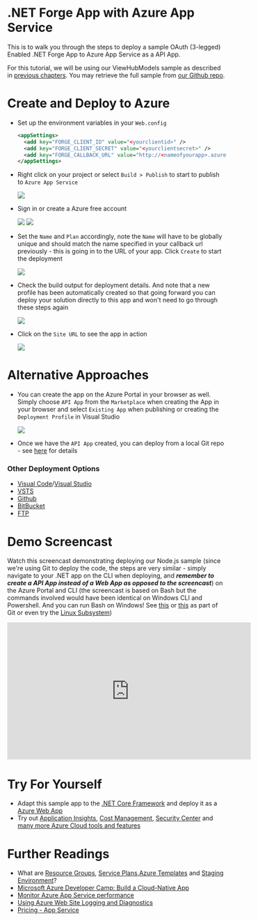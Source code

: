 # .NET Forge App with Azure App Service

This is to walk you through the steps to deploy a sample OAuth (3-legged) Enabled .NET Forge App to Azure App Service as a API App.

For this tutorial, we will be using our ViewHubModels sample as described in [previous chapters](tutorials/viewhubmodels). You may retrieve the full sample from [our Github repo](https://github.com/Autodesk-Forge/learn.forge.viewhubmodels/tree/net/).


# Create and Deploy to Azure
- Set up the environment variables in your ```Web.config```
  ```xml
  <appSettings>
    <add key="FORGE_CLIENT_ID" value="<yourclientid>" />
    <add key="FORGE_CLIENT_SECRET" value="<yourclientsecret>" />
    <add key="FORGE_CALLBACK_URL" value="http://<nameofyourapp>.azurewebsites.net/forge/callback/oauth" />
  </appSettings>
  ```
- Right click on your project or select ```Build > Publish``` to start to publish to ```Azure App Service```

  ![](../../_media/deployment/azure/create_web_app_net.png)
- Sign in or create a Azure free account

  ![](../../_media/deployment/azure/create_web_app_net_2.png)
  ![](../../_media/deployment/azure/create_web_app_net_3.png)
- Set the ```Name``` and ```Plan``` accordingly, note the ```Name``` will have to be globally unique and should match the name specified in your callback url previously - this is going in to the URL of your app. Click ```Create``` to start the deployment

  ![](../../_media/deployment/azure/create_web_app_net_4.png)
- Check the build output for deployment details. And note that a new profile has been automatically created so that going forward you can deploy your solution directly to this app and won't need to go through these steps again

  ![](../../_media/deployment/azure/net_app_published_result.png)
- Click on the ```Site URL``` to see the app in action

  ![](../../_media/deployment/azure/app_running.png)

# Alternative Approaches

- You can create the app on the Azure Portal in your browser as well. Simply choose ```API App``` from the ```Marketplace``` when creating the App in your browser and select ```Existing App``` when publishing or creating the ```Deployment Profile``` in Visual Studio

  ![](../../_media/deployment/azure/app_dashboard.png)
- Once we have the ```API App``` created, you can deploy from a local Git repo - see [here](deployment/azure/node) for details

### Other Deployment Options
- [Visual Code](https://azure.microsoft.com/en-us/blog/visual-studio-code-and-azure-app-service-a-perfect-fit/)/[Visual Studio](../node)
- [VSTS](https://docs.microsoft.com/en-us/labs/devops/deployazurefunctionswithvsts/)
- [Github](https://blogs.msdn.microsoft.com/benjaminperkins/2017/05/10/deploy-github-source-code-repositories-to-an-azure-app-service/)
- [BitBucket](https://confluence.atlassian.com/bitbucket/deploy-to-microsoft-azure-900820699.html)
- [FTP](https://docs.microsoft.com/en-us/azure/app-service/deploy-ftp)

# Demo Screencast
Watch this screencast demonstrating deploying our Node.js sample (since we're using Git to deploy the code, the steps are very similar - simply navigate to your .NET app on the CLI when deploying, and _**remember to create a API App instead of a Web App as opposed to the screencast**_) on the Azure Portal and CLI (the screencast is based on Bash but the commands involved would have been identical on Windows CLI and Powershell. And you can run Bash on Windows! See [this](http://mingw.org/wiki/msys) or [this](https://gitforwindows.org/) as part of Git or even try the [Linux Subsystem](https://docs.microsoft.com/en-us/windows/wsl/install-win10))
<iframe width="560" height="315" src="https://www.youtube.com/embed/h_b_te0Iza0" frameborder="0" allow="accelerometer; autoplay; encrypted-media; gyroscope; picture-in-picture" allowfullscreen></iframe>

# Try For Yourself
- Adapt this sample app to the [.NET Core Framework](https://docs.microsoft.com/en-us/dotnet/core/) and deploy it as a [Azure Web App](deployment/azure/node)
- Try out [Application Insights](https://azure.microsoft.com/en-us/services/monitor/), [Cost Management](https://portal.azure.com/#blade/Microsoft_Azure_Billing/ModernBillingMenuBlade/Overview), [Security Center](https://portal.azure.com/#blade/Microsoft_Azure_Security/SecurityMenuBlade/18) and [many more Azure Cloud tools and features](https://azure.microsoft.com/en-us/services/)

# Further Readings
- What are [Resource Groups](https://docs.microsoft.com/en-us/azure/azure-resource-manager/resource-group-overview), [Service Plans](https://azure.microsoft.com/en-us/pricing/details/app-service/plans/),[Azure Templates](https://azure.microsoft.com/en-us/resources/templates/) and [Staging Environment](https://docs.microsoft.com/en-us/azure/app-service/deploy-staging-slots)?
- [Microsoft Azure Developer Camp: Build a Cloud-Native App](https://mva.microsoft.com/en-us/training-courses/microsoft-azure-developer-camp-build-a-cloud-native-app-8299)
- [Monitor Azure App Service performance](https://docs.microsoft.com/en-us/azure/application-insights/app-insights-azure-web-apps)
- [Using Azure Web Site Logging and Diagnostics](https://azure.microsoft.com/en-us/resources/videos/azure-web-site-logging-and-diagnostics/)
- [Pricing - App Service](https://azure.microsoft.com/en-us/pricing/details/app-service/windows/)
